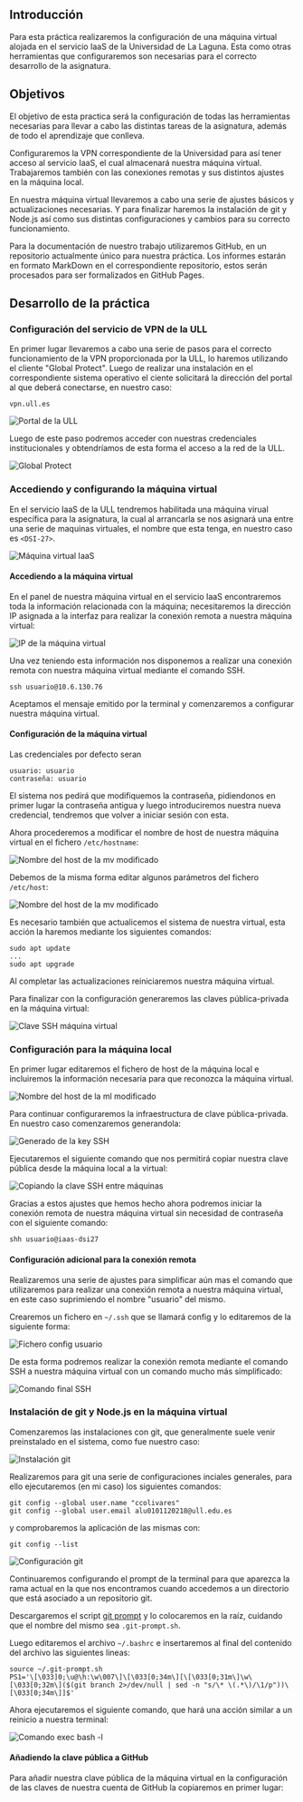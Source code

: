 ## Introducción

Para esta práctica realizaremos la configuración de una máquina virtual alojada en el servicio IaaS de la Universidad de La Laguna. Esta como otras herramientas que configuraremos son necesarias para el correcto desarrollo de la asignatura. 

## Objetivos

El objetivo de esta practica será la configuración de todas las herramientas necesarias para llevar a cabo las distintas tareas de la asignatura, además de todo el aprendizaje que conlleva.

Configuraremos la VPN correspondiente de la Universidad para así tener acceso al servicio IaaS, el cual almacenará nuestra máquina virtual. Trabajaremos también con las conexiones remotas y sus distintos ajustes en la máquina local.

En nuestra máquina virtual llevaremos a cabo una serie de ajustes básicos y actualizaciones necesarias. Y para finalizar haremos la instalación de git y Node.js así como sus distintas configuraciones y cambios para su correcto funcionamiento. 

Para la documentación de nuestro trabajo utilizaremos GitHub, en un repositorio actualmente único para nuestra práctica. Los informes estarán en formato MarkDown en el correspondiente repositorio, estos serán procesados para ser formalizados en GitHub Pages.

## Desarrollo de la práctica

### Configuración del servicio de VPN de la ULL

En primer lugar llevaremos a cabo una serie de pasos para el correcto funcionamiento de la VPN proporcionada por la ULL, lo haremos utilizando el cliente "Global Protect". Luego de realizar una instalación en el correspondiente sistema operativo el ciente solicitará la dirección del portal al que deberá conectarse, en nuestro caso: 

```
vpn.ull.es
```
![Portal de la ULL](image/dsi18.png)

Luego de este paso podremos acceder con nuestras credenciales institucionales y obtendríamos de esta forma el acceso a la red de la ULL.

![Global Protect](image/dsi17.png)

### Accediendo y configurando la máquina virtual

En el servicio IaaS de la ULL tendremos habilitada una máquina virual específica para la asignatura, la cual al arrancarla se nos asignará una entre una serie de maquinas virtuales, el nombre que esta tenga, en nuestro caso es `<DSI-27>`.

![Máquina virtual IaaS](image/dsi3.png)

#### Accediendo a la máquina virtual

En el panel de nuestra máquina virtual en el servicio IaaS encontraremos toda la información relacionada con la máquina; necesitaremos la dirección IP asignada a la interfaz para realizar la conexión remota a nuestra máquina virtual: 

![IP de la máquina virtual](image/dsi2.png)

Una vez teniendo esta información nos disponemos a realizar una conexión remota con nuestra máquina virtual mediante el comando SSH. 

```
ssh usuario@10.6.130.76
```
Aceptamos el mensaje emitido por la terminal y comenzaremos a configurar nuestra máquina virtual.

#### Configuración de la máquina virtual

Las credenciales por defecto seran 
```
usuario: usuario
contraseña: usuario
```
El sistema nos pedirá que modifiquemos la contraseña, pidiendonos en primer lugar la contraseña antigua y luego introduciremos nuestra nueva credencial, tendremos que volver a iniciar sesión con esta. 

Ahora procederemos a modificar el nombre de host de nuestra máquina virtual en el fichero `/etc/hostname`:

![Nombre del host de la mv modificado](image/dsi1.png)

Debemos de la misma forma editar algunos parámetros del fichero `/etc/host`:

![Nombre del host de la mv modificado](image/dsi4.png)

Es necesario también que actualicemos el sistema de nuestra virtual, esta acción la haremos mediante los siguientes comandos: 

```
sudo apt update
...
sudo apt upgrade
```

Al completar las actualizaciones reiniciaremos nuestra máquina virtual.

Para finalizar con la configuración generaremos las claves pública-privada en la máquina virtual: 

![Clave SSH máquina virtual](image/dsi9.png)

### Configuración para la máquina local

En primer lugar editaremos el fichero de host de la máquina local e incluiremos la información necesaria para que reconozca la máquina virtual. 

![Nombre del host de la ml modificado](image/dsi5.png)

Para continuar configuraremos la infraestructura de clave pública-privada. En nuestro caso comenzaremos generandola:

![Generado de la key SSH](image/dsi6.png)

Ejecutaremos el siguiente comando que nos permitirá copiar nuestra clave pública desde la máquina local a la virtual: 

![Copiando la clave SSH entre máquinas](image/dsi7.png)

Gracias a estos ajustes que hemos hecho ahora podremos iniciar la conexión remota de nuestra máquina virtual sin necesidad de contraseña con el siguiente comando:

```
shh usuario@iaas-dsi27
```

#### Configuración adicional para la conexión remota

Realizaremos una serie de ajustes para simplificar aún mas el comando que utilizaremos para realizar una conexión remota a nuestra máquina virtual, en este caso suprimiendo el nombre "usuario" del mismo. 

Crearemos un fichero en `~/.ssh` que se llamará config y lo editaremos de la siguiente forma: 

![Fichero config usuario](image/dsi8.1.png)

De esta forma podremos realizar la conexión remota mediante el comando SSH a nuestra máquina virtual con un comando mucho más simplificado:

![Comando final SSH](image/dsi8.2.png)


### Instalación de git y Node.js en la máquina virtual

Comenzaremos las instalaciones con git, que generalmente suele venir preinstalado en el sistema, como fue nuestro caso: 

![Instalación git](image/dsi10.png)

Realizaremos para git una serie de configuraciones inciales generales, para ello ejecutaremos (en mi caso) los siguientes comandos: 

```
git config --global user.name "ccolivares"
git config --global user.email alu0101120218@ull.edu.es
```
y comprobaremos la aplicación de las mismas con: 
```
git config --list
```

![Configuración git](image/dsi11.png)

Continuaremos configurando el prompt de la terminal para que aparezca la rama actual en la que nos encontramos cuando accedemos a un directorio que está asociado a un repositorio git.

Descargaremos el script [git prompt](https://github.com/git/git/blob/master/contrib/completion/git-prompt.sh) y lo colocaremos en la raíz, cuidando que el nombre del mismo sea `.git-prompt.sh`.

Luego editaremos el archivo `~/.bashrc` e insertaremos al final del contenido del archivo las siguientes lineas: 
```
source ~/.git-prompt.sh
PS1='\[\033]0;\u@\h:\w\007\]\[\033[0;34m\][\[\033[0;31m\]\w\[\033[0;32m\]($(git branch 2>/dev/null | sed -n "s/\* \(.*\)/\1/p"))\[\033[0;34m\]]$'
```

Ahora ejecutaremos el siguiente comando, que hará una acción similar a un reinicio a nuestra terminal:

![Comando exec bash -l](image/dsi12.png)

#### Añadiendo la clave pública a GitHub

Para añadir nuestra clave pública de la máquina virtual en la configuración de las claves de nuestra cuenta de GitHub la copiaremos en primer lugar: 

